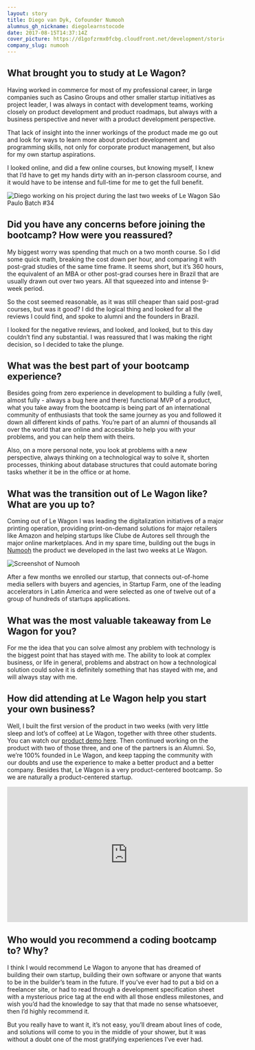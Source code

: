 ```yaml
---
layout: story
title: Diego van Dyk, Cofounder Numooh
alumnus_gh_nickname: diegolearnstocode
date: 2017-08-15T14:37:14Z
cover_picture: https://d1gofzrmx0fcbg.cloudfront.net/development/stories/pictures/000/000/017/cover/test-2.jpg?1502809326
company_slug: numooh
---
```


## What brought you to study at Le Wagon?

Having worked in commerce for most of my professional career, in large companies such as Casino Groups and other smaller startup initiatives as project leader, I was always in contact with development teams, working closely on product development and product roadmaps, but always with a business perspective and never with a product development perspective. 

That lack of insight into the inner workings of the product made me go out and look for ways to learn more about product development and programming skills, not only for corporate product management, but also for my own startup aspirations.

I looked online, and did a few online courses, but knowing myself, I knew that I’d have to get my hands dirty with an in-person classroom course, and it would have to be intense and full-time for me to get the full benefit.

<p><img src="https://raw.githubusercontent.com/lewagon/www-images/master/testimonials/diegovandyke/2017-08-15-numooh-2.jpg" alt="Diego working on his project during the last two weeks of Le Wagon São Paulo Batch #34"></p>

## Did you have any concerns before joining the bootcamp? How were you reassured?

My biggest worry was spending that much on a two month course. So I did some quick math, breaking the cost down per hour, and comparing it with post-grad studies of the same time frame. It seems short, but it’s 360 hours, the equivalent of an MBA or other post-grad courses here in Brazil that are usually drawn out over two years. All that squeezed into and intense 9-week period.

So the cost seemed reasonable, as it was still cheaper than said post-grad courses, but was it good? I did the logical thing and looked for all the reviews I could find, and spoke to alumni and the founders in Brazil.

I looked for the negative reviews, and looked, and looked, but to this day couldn’t find any substantial. I was reassured that I was making the right decision, so I decided to take the plunge.

## What was the best part of your bootcamp experience?

Besides going from zero experience in development to building a fully (well, almost fully - always a bug here and there) functional MVP of a product, what you take away from the bootcamp is being part of an international community of enthusiasts that took the same journey as you and followed it down all different kinds of paths. You’re part of an alumni of thousands all over the world that are online and accessible to help you with your problems, and you can help them with theirs.

Also, on a more personal note, you look at problems with a new perspective, always thinking on a technological way to solve it, shorten processes, thinking about database structures that could automate boring tasks whether it be in the office or at home.

## What was the transition out of Le Wagon like? What are you up to?

Coming out of Le Wagon I was leading the digitalization initiatives of a major printing operation, providing print-on-demand solutions for major retailers like Amazon and helping startups like Clube de Autores sell through the major online marketplaces. And in my spare time, building out the bugs in [Numooh](http://numooh.com.br/) the product we developed in the last two weeks at Le Wagon.

<p><img src="https://raw.githubusercontent.com/lewagon/www-images/master/testimonials/diegovandyke/2017-08-15-numooh-1.jpg" alt="Screenshot of Numooh"></p>

After a few months we enrolled our startup, that connects out-of-home media sellers with buyers and agencies, in Startup Farm, one of the leading accelerators in Latin America and were selected as one of twelve out of a group of hundreds of startups applications.

## What was the most valuable takeaway from Le Wagon for you?

For me the idea that you can solve almost any problem with technology is the biggest point that has stayed with me. The ability to look at complex business, or life in general, problems and abstract on how a technological solution could solve it is definitely something that has stayed with me, and will always stay with me.

## How did attending at Le Wagon help you start your own business?

Well, I built the first version of the product in two weeks (with very little sleep and lot’s of coffee) at Le Wagon, together with three other students. You can watch our [product demo here](https://www.lewagon.com/demoday/34/numooh). Then continued working on the product with two of those three, and one of the partners is an Alumni. So, we’re 100% founded in Le Wagon, and keep tapping the community with our doubts and use the experience to make a better product and a better company. Besides that, Le Wagon is a very product-centered bootcamp. So we are naturally a product-centered startup.

<div class="video-container">
  <div class="video-wrapper">
    <iframe width="560" height="315" src="https://www.youtube.com/embed/zd9nbSmVO4I" frameborder="0" allowfullscreen></iframe>
  </div>
</div>

## Who would you recommend a coding bootcamp to? Why?

I think I would recommend Le Wagon to anyone that has dreamed of building their own startup, building their own software or anyone that wants to be in the builder’s team in the future. If you’ve ever had to put a bid on a freelancer site, or had to read through a development specification sheet with a mysterious price tag at the end with all those endless milestones, and wish you’d had the knowledge to say that that made no sense whatsoever, then I’d highly recommend it.

But you really have to want it, it’s not easy, you’ll dream about lines of code, and solutions will come to you in the middle of your shower, but it was without a doubt one of the most gratifying experiences I’ve ever had.

